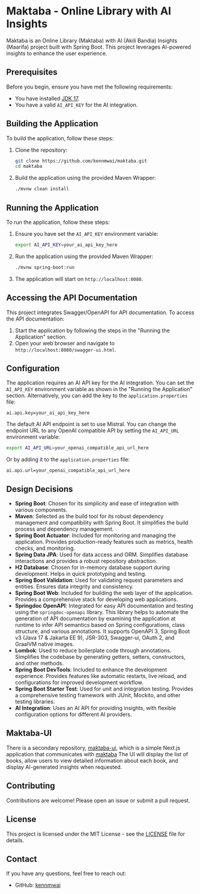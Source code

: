 # Maktaba - Online Library with AI Insights

Maktaba is an Online Library (Maktaba) with AI (Akili Bandia) Insights (Maarifa) project built with Spring Boot. This project leverages AI-powered insights to enhance the user experience.

## Prerequisites

Before you begin, ensure you have met the following requirements:

- You have installed [JDK 17](https://www.oracle.com/java/technologies/javase-jdk17-downloads.html).
- You have a valid `AI_API_KEY` for the AI integration.

## Building the Application

To build the application, follow these steps:

1. Clone the repository:
   ```bash
   git clone https://github.com/kennmwai/maktaba.git
   cd maktaba
   ```

2. Build the application using the provided Maven Wrapper:
   ```bash
   ./mvnw clean install
   ```

## Running the Application

To run the application, follow these steps:

1. Ensure you have set the `AI_API_KEY` environment variable:
   ```bash
   export AI_API_KEY=your_ai_api_key_here
   ```

2. Run the application using the provided Maven Wrapper:
   ```bash
   ./mvnw spring-boot:run
   ```

3. The application will start on `http://localhost:8080`.

## Accessing the API Documentation

This project integrates Swagger/OpenAPI for API documentation. To access the API documentation:

1. Start the application by following the steps in the "Running the Application" section.
2. Open your web browser and navigate to `http://localhost:8080/swagger-ui.html`.

## Configuration

The application requires an AI API key for the AI integration. You can set the `AI_API_KEY` environment variable as shown in the "Running the Application" section. Alternatively, you can add the key to the `application.properties` file:

```properties name=src/main/resources/application.properties
ai.api.key=your_ai_api_key_here
```

The default AI API endpoint is set to use Mistral. You can change the endpoint URL to any OpenAI compatible API by setting the `AI_API_URL` environment variable:

```bash
export AI_API_URL=your_openai_compatible_api_url_here
```

Or by adding it to the `application.properties` file:

```properties name=src/main/resources/application.properties
ai.api.url=your_openai_compatible_api_url_here
```

## Design Decisions

- **Spring Boot**: Chosen for its simplicity and ease of integration with various components.
- **Maven**: Selected as the build tool for its robust dependency management and compatibility with Spring Boot. It simplifies the build process and dependency management.
- **Spring Boot Actuator**: Included for monitoring and managing the application. Provides production-ready features such as metrics, health checks, and monitoring.
- **Spring Data JPA**: Used for data access and ORM. Simplifies database interactions and provides a robust repository abstraction.
- **H2 Database**: Chosen for in-memory database support during development. Helps in quick prototyping and testing.
- **Spring Boot Validation**: Used for validating request parameters and entities. Ensures data integrity and consistency.
- **Spring Boot Web**: Included for building the web layer of the application. Provides a comprehensive stack for developing web applications.
- **Springdoc OpenAPI**: Integrated for easy API documentation and testing using the `springdoc-openapi` library. This library helps to automate the generation of API documentation by examining the application at runtime to infer API semantics based on Spring configurations, class structure, and various annotations. It supports OpenAPI 3, Spring Boot v3 (Java 17 & Jakarta EE 9), JSR-303, Swagger-ui, OAuth 2, and GraalVM native images.
- **Lombok**: Used to reduce boilerplate code through annotations. Simplifies the codebase by generating getters, setters, constructors, and other methods.
- **Spring Boot DevTools**: Included to enhance the development experience. Provides features like automatic restarts, live reload, and configurations for improved development workflow.
- **Spring Boot Starter Test**: Used for unit and integration testing. Provides a comprehensive testing framework with JUnit, Mockito, and other testing libraries.
- **AI Integration**: Uses an AI API for providing insights, with flexible configuration options for different AI providers.

## Maktaba-UI

There is a secondary repository, [maktaba-ui](https://github.com/kennmwai/maktaba-ui), which is a simple Next.js application that communicates with [maktaba](https://github.com/kennmwai/maktaba) The UI will display the list of books, allow users to view detailed information about each book, and display AI-generated insights when requested.

## Contributing

Contributions are welcome! Please open an issue or submit a pull request.

## License

This project is licensed under the MIT License - see the [LICENSE](LICENSE) file for details.

## Contact

If you have any questions, feel free to reach out:

- GitHub: [kennmwai](https://github.com/kennmwai)
